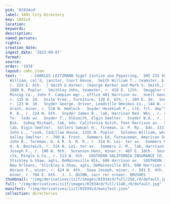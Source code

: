```yaml
---
pid: '01934cd'
label: 1891 City Directory
key: 1891cd
location: 
keywords: 
description: 
named_persons: 
rights: 
creation_date: 
ingest_date: '2023-08-07'
format: 
source: 
order: '1934'
layout: cmhc_item
text: '    - CHARLES LEITZMANN Sige? 2intize ano Pepatring,  SMI 233 SOW  . Smith
  William, col’d, janitor, Court House,  Smith William T., teamster, A. H. Myers,
  r. 224 E. 6th.  | Smith & Harker, (George Harker and Mark S. Smith,) ore  haulers,
  1009 N. Poplar.  Smithley John, teamster, r. 418 E. 12th.  Smuggler Consolidated
  Mining Co., John F. Campion mgr., office 401 Harrison av.  Snell George, bartender,
  r. 125 W. 2d.  Snite Fred., furniture, 120 E. 6th, r. 109 E. 3d.  Snow Fred., bartender,
  r. 123 W. 3d.  Snyder George, driver, Leadville Omnibus Co., 144 W. 4th.  Snyder
  Grant, miner, r. 510 N. Hemlock.  Snyder Hezekiah P., clk, frt. dep’t D. & R. G.
  R. B., r. 224 W. 6th.  Snyder James B., lab, Harrison Red. Wks., r. rear 150 S.
  To-  ledo av.  Snyder T., blksmith, Elgin Smelter.  Snyder W.A., r. 76 Clarendon
  Bik.  Sobeg Michael, lab, bds. California Gulch, foot Harrison av.  Soder John,
  lab, Eigin Smelter.  Sollers Samuel H., fireman, U. P. Ry., bds. 1311 N. Poplar.  Solomon
  John L., "cook, Cadillae House, 1315 N. Poplar.  Solomon William, wks. Arkansas
  Valley Smelter, r. 700 W. Front.  Sommers Ed, furnaceman, American Smelter.  Sommers
  John B., foreman, D. & R. G. R. R., r. 314 N. Lei- ter av.  Sommers Moses W., bartender,
  O. A. Bostwick, r. 314 N. Lei- ter av.  Sommers J. M., lab, Harrison Red. Wks.  Songster
  Joseph F., r. 108 W. 9th.  Sorenson Hans, miner,r. 407 E. 10th.  Southard Lott,
  clk, Ringle & Co., r. 213 W. 4th.  SOUTHERN GALIFORNIA INSURANCE CO., Los Angeles,
  Stickley & Shaw, agts, DeMaineville Blk, 600 Harrison av.  SOUTHERN INSURANCE CO.,
  New Orleans, ’Stickley & Shaw, agts, DeMaineville Blk, 600 Harrison av.  Southworth
  Horace F., miner, r. 424 W. 4th.  Sowa Joseph, miner, r. 501 E. 4th.  Sowars William,
  miner, r. 704 E. 6th.  J. J. QUINN, sacr rer sreeer. BRUSHES '
thumbnail: "/img/derivatives/iiif/images/01934cd/full/250,/0/default.jpg"
full: "/img/derivatives/iiif/images/01934cd/full/1140,/0/default.jpg"
manifest: "/img/derivatives/iiif/01934cd/manifest.json"
collection: directories
---
```

